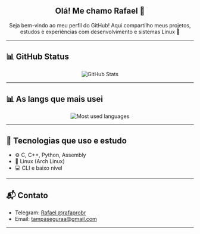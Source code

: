 <!-- <p align="center">
  <img src="https://github.com/el-rafa-dev.png" width="150" style="border-radius: 50%" alt="ElRafaDev Avatar">
</p> -->

<h2 align="center">Olá! Me chamo Rafael 👋</h2>
<p align="center">
  Seja bem-vindo ao meu perfil do GitHub! Aqui compartilho meus projetos, estudos e experiências com desenvolvimento e sistemas Linux 🐧
</p>

---

## 📊 GitHub Status

<p align="center">
  <img src="https://github-readme-stats.vercel.app/api?username=el-rafa-dev&theme=blueberry&show_icons=true&hide_border=false&count_private=true" alt="GitHub Stats" />

---

## 📊 As langs que mais usei
<p align="center">
 <img src="https://github-readme-stats.vercel.app/api/top-langs/?username=el-rafa-dev&theme=blueberry&show_icons=true&hide_border=false&layout=compact" alt="Most used languages" />
</p>

---

## 🚀 Tecnologias que uso e estudo

- ⚙️ C, C++, Python, Assembly
- 🐧 Linux (Arch Linux)
- 💻 CLI e baixo nível

---

## 📬 Contato

- Telegram: [Rafael @rafaprobr](https://t.me/rafaprobr)
- Email: [tampaseguraa@gmail.com](mailto:tampaseguraa@gmail.com)

---